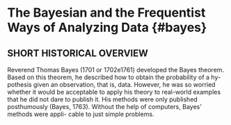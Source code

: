 
# The Bayesian and the Frequentist Ways of Analyzing Data {#bayes}

## SHORT HISTORICAL OVERVIEW
Reverend Thomas Bayes (1701 or 1702e1761) developed the Bayes theorem. Based on this theorem, he described how to obtain the probability of a hy- pothesis given an observation, that is, data. However, he was so worried whether it would be acceptable to apply his theory to real-world examples that he did not dare to publish it. His methods were only published posthumously (Bayes, 1763). Without the help of computers, Bayes’ methods were appli- cable to just simple problems.

